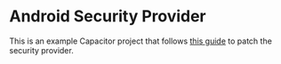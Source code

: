 # Android Security Provider

This is an example Capacitor project that follows [this guide](https://developer.android.com/training/articles/security-gms-provider#kotlin) to patch the security provider.